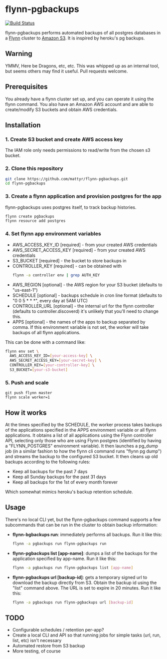 # flynn-pgbackups

[![Build Status](https://travis-ci.org/mattyr/flynn-pgbackups.svg)](https://travis-ci.org/mattyr/flynn-pgbackups)

flynn-pgbackups performs automated backups of all postgres databases in
a [Flynn](https://flynn.io/) cluster to [Amazon
S3](https://aws.amazon.com/s3/).  It is inspired by heroku's pg backups.

## Warning

YMMV, Here be Dragons, etc, etc.  This was whipped up as an internal tool,
but seems others may find it useful.  Pull requests welcome.

## Prerequisites

You already have a flynn cluster set up, and you can operate it using
the flynn command.  You also have an Amazon AWS account and are able to
create/modify S3 buckets and obtain AWS credentials.

## Installation

### 1. Create S3 bucket and create AWS access key

The IAM role only needs permissions to read/write from the chosen s3
bucket.

### 2. Clone this repository

```bash
git clone https://github.com/mattyr/flynn-pgbackups.git
cd flynn-pgbackups
```

### 3. Create a flynn application and provision postgres for the app

flynn-pgbackups uses postgres itself, to track backup histories.

```bash
flynn create pgbackups
flynn resource add postgres
```

### 4. Set flynn app environment variables

- AWS_ACCESS_KEY_ID [required] - from your created AWS credentials
- AWS_SECRET_ACCESS_KEY [required] - from your created AWS credentials
- S3_BUCKET [required] - the bucket to store backups in
- CONTROLLER_KEY [required] - can be obtained with
  ```bash
  flynn -a controller env | grep AUTH_KEY
  ```
- AWS_REGION [optional] - the AWS region for your S3 bucket (defaults to
  "us-east-1")
- SCHEDULE [optional] - backups schedule in cron line format (defaults to
  "0 0 5 \* \* \*", every day at 5AM UTC)
- CONTROLLER_URL [optional] - the internal url for the flynn controller
  (defaults to controller.discoverd) it's unlikely that you'll need to
  change this.
- APPS [optional] - the names of the apps to backup separated by comma. If
  this environment variable is not set, the worker will take backups of
  all flynn applications.

This can be done with a command like:

```bash
flynn env set \
  AWS_ACCESS_KEY_ID=[your-access-key] \
  AWS_SECRET_ACCESS_KEY=[your-secret-key] \
  CONTROLLER_KEY=[your-controller-key] \
  S3_BUCKET=[your-s3-bucket]
```

### 5. Push and scale

```
git push flynn master
flynn scale worker=1
```

## How it works

At the times specified by the SCHEDULE, the worker process takes backups
of the applications specified in the APPS environment variable or all
flynn applications. It obtains a list of all applications using
the Flynn controller API, selecting only those who are using Flynn
postgres (identified by having a "FLYNN_POSTGRES" environment variable).
It then launches a pg_dump job (in a similar fashion to how the flynn
cli command runs "flynn pg dump") and streams the backup to the
configured S3 bucket.  It then cleans up old backups according to the
following rules:

- Keep all backups for the past 7 days
- Keep all Sunday backups for the past 31 days
- Keep all backups for the 1st of every month forever

Which somewhat mimics heroku's backup retention schedule.

## Usage

There's no local CLI yet, but the flynn-pgbackups command supports a few
subcommands that can be run in the cluster to obtain backup information:

- **flynn-bgbackups run**: immediately performs all backups.  Run it
  like this:
  ```bash
  flynn -a pgbackups run flynn-pgbackups run
  ```

- **flynn-pgbackups list [app-name]**: dumps a list of the backups for
  the application specified by app-name.  Run it like this:
  ```bash
  flynn -a pgbackups run flynn-pgbackups list [app-name]
  ```

- **flynn-pgbackups url [backup-id]**: gets a temporary signed url to
  download the backup directly from S3.  Obtain the backup id using the
  "list" command above.  The URL is set to expire in 20 minutes.  Run it
  like this:
  ```bash
  flynn -a pgbackups run flynn-pgbackups url [backup-id]
  ```

## TODO

- Configurable schedules / retention per-app?
- Create a local CLI and API so that running jobs for simple tasks (url,
  run, list, etc) isn't necessary
- Automated restore from S3 backup
- More testing, of course
